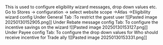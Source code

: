 This is used to configure eligibility wizard messages, drop down values etc.
Go to Stores -> configuration -> select website scope ->Atlas ->Eligibility wizard config
Under General Tab :To restrict the guest user
![[Pasted image 20250130152905.png]]
Under Rebate message config Tab: To configure the incentive savings on the wizard
![[Pasted image 20250130153127.png]]
Under Payee config Tab: To configure the drop down values for Who should receive incentive for Trade ally 
![[Pasted image 20250130153331.png]]